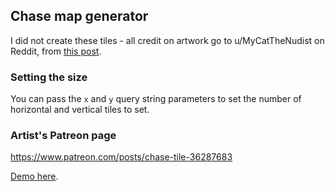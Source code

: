 ## Chase map generator

I did not create these tiles - all credit on artwork go to u/MyCatTheNudist on Reddit, from [this post](https://www.reddit.com/r/battlemaps/comments/gssy8r/42_free_printable_city_tiles_made_specifically/).

### Setting the size

You can pass the `x` and `y` query string parameters to set the number of horizontal and vertical tiles to set.

### Artist's Patreon page

https://www.patreon.com/posts/chase-tile-36287683

[Demo here](https://hannesvz.github.io/chasemap/).
